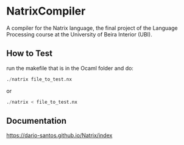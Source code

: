 # NatrixCompiler
A compiler for the Natrix language, the final project of the Language Processing course at the University of Beira Interior (UBI).

## How to Test
run the makefile that is in the Ocaml folder and do:

```S
./natrix file_to_test.nx
```

or

```S
./natrix < file_to_test.nx
```

## Documentation

https://dario-santos.github.io/Natrix/index
